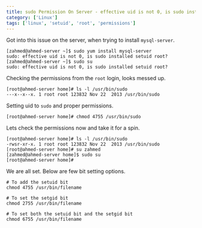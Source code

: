 ```yaml
---
title: sudo Permission On Server - effective uid is not 0, is sudo installed setuid root?
category: ['Linux']
tags: ['linux', 'setuid', 'root', 'permissions']
---
```


Got into this issue on the server, when trying to install `mysql-server`. 

	[zahmed@ahmed-server ~]$ sudo yum install mysql-server
	sudo: effective uid is not 0, is sudo installed setuid root?
	[zahmed@ahmed-server ~]$ sudo su
	sudo: effective uid is not 0, is sudo installed setuid root?

Checking the permissions from the `root` login, looks messed up. 

	[root@ahmed-server home]# ls -l /usr/bin/sudo
	---x--x--x. 1 root root 123832 Nov 22  2013 /usr/bin/sudo

Setting uid to `sudo` and proper permissions.

	[root@ahmed-server home]# chmod 4755 /usr/bin/sudo

Lets check the permissions now and take it for a spin. 	

	[root@ahmed-server home]# ls -l /usr/bin/sudo
	-rwsr-xr-x. 1 root root 123832 Nov 22  2013 /usr/bin/sudo
	[root@ahmed-server home]# su zahmed
	[zahmed@ahmed-server home]$ sudo su
	[root@ahmed-server home]#

We are all set. Below are few bit setting options.

	# To add the setuid bit
	chmod 4755 /usr/bin/filename
	
	# To set the setgid bit
	chmod 2755 /usr/bin/filename
	
	# To set both the setuid bit and the setgid bit
	chmod 6755 /usr/bin/filename 